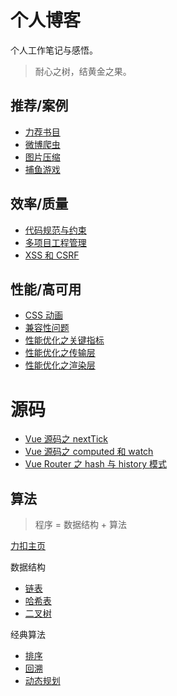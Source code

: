 # 个人博客

个人工作笔记与感悟。

> 耐心之树，结黄金之果。

## 推荐/案例

- [力荐书目](./case/力荐书目.md)
- [微博爬虫](./case/微博爬虫.md)
- [图片压缩](./case/图片压缩.md)
- [捕鱼游戏](./case/捕鱼游戏.md)

## 效率/质量

- [代码规范与约束](./quality/代码规范与约束.md)
- [多项目工程管理](./quality/多项目工程管理.md)
- [XSS 和 CSRF](./quality/XSS和CSRF.md)

## 性能/高可用

- [CSS 动画](./experience/CSS动画.md)
- [兼容性问题](./experience/兼容性问题.md)
- [性能优化之关键指标](./experience/性能优化之关键指标.md)
- [性能优化之传输层](./experience/性能优化之传输层.md)
- [性能优化之渲染层](./experience/性能优化之渲染层.md)

# 源码

- [Vue 源码之 nextTick](./source/nextTick.md)
- [Vue 源码之 computed 和 watch](./source/computed和watch.md)
- [Vue Router 之 hash 与 history 模式](./source/hash与history模式.md)

## 算法

> 程序 = 数据结构 + 算法

[力扣主页](https://leetcode-cn.com/u/zhoulei1995/)

数据结构

- [链表](./algorithm/linked-list.md)
- [哈希表](./algorithm/hashtable.md)
- [二叉树](./algorithm/binary-tree.md)

经典算法
- [排序](./algorithm/sort.md)
- [回溯](./algorithm/backtracking.md)
- [动态规划](./algorithm/dynamic-programming.md)
